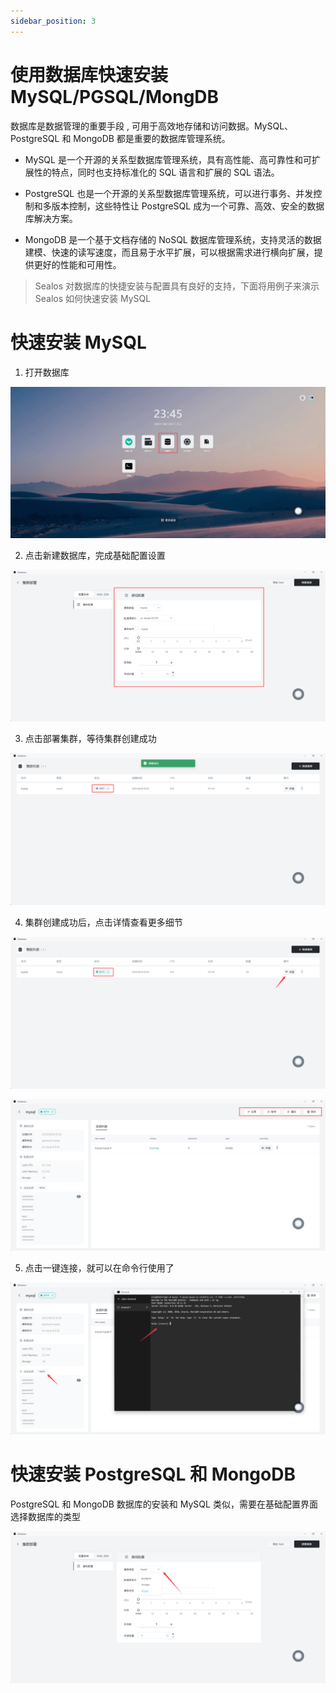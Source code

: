 ```yaml
---
sidebar_position: 3
---
```


# 使用数据库快速安装 MySQL/PGSQL/MongDB

数据库是数据管理的重要手段 , 可用于高效地存储和访问数据。MySQL、PostgreSQL 和 MongoDB 都是重要的数据库管理系统。

* MySQL 是一个开源的关系型数据库管理系统，具有高性能、高可靠性和可扩展性的特点，同时也支持标准化的 SQL 语言和扩展的 SQL 语法。

* PostgreSQL 也是一个开源的关系型数据库管理系统，可以进行事务、并发控制和多版本控制，这些特性让 PostgreSQL 成为一个可靠、高效、安全的数据库解决方案。

* MongoDB 是一个基于文档存储的 NoSQL 数据库管理系统，支持灵活的数据建模、快速的读写速度，而且易于水平扩展，可以根据需求进行横向扩展，提供更好的性能和可用性。

> Sealos 对数据库的快捷安装与配置具有良好的支持，下面将用例子来演示 Sealos 如何快速安装 MySQL

# 快速安装 MySQL

1. 打开数据库

![](./images/database-launch.png)

2. 点击新建数据库，完成基础配置设置

![](./images/database-configure.png)

3. 点击部署集群，等待集群创建成功

![](./images/database-creating.png)

4. 集群创建成功后，点击详情查看更多细节

![](./images/database-more1.png)

![](./images/database-more2.png)

5. 点击一键连接，就可以在命令行使用了

![](./images/database-connect.png)

# 快速安装 PostgreSQL 和 MongoDB

PostgreSQL 和 MongoDB 数据库的安装和 MySQL 类似，需要在基础配置界面选择数据库的类型

![](./images/database-select.png)

